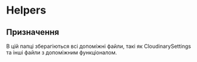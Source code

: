 ﻿# Helpers

## Призначення
В цій папці зберагіються всі  допоміжні файли, такі як CloudinarySettings та інші файли з допоміжним функціоналом.